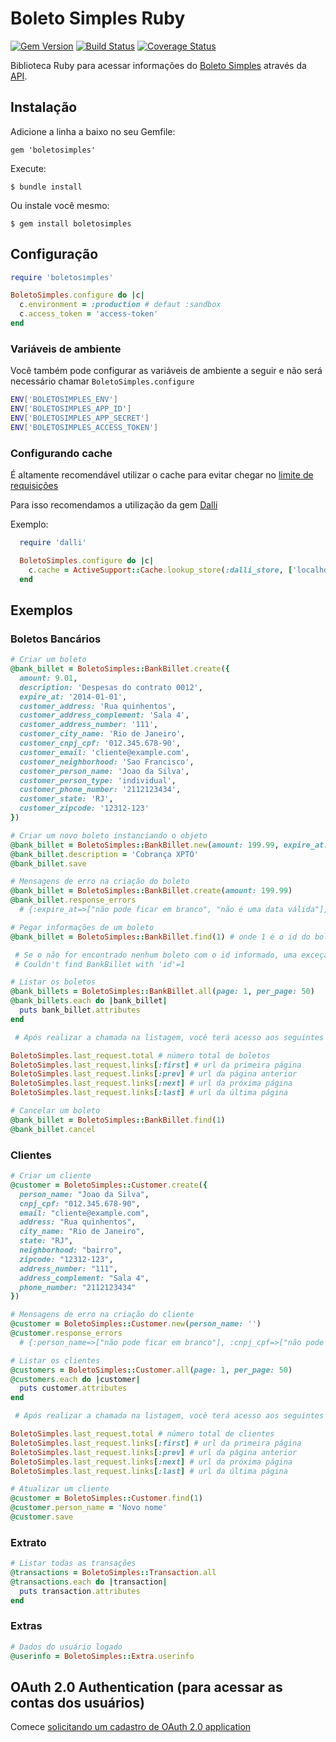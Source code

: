 # Boleto Simples Ruby

[![Gem Version](http://img.shields.io/gem/v/boletosimples.svg)][gem]
[![Build Status](http://img.shields.io/travis/BoletoSimples/boletosimples-ruby.svg)][travis]
[![Coverage Status](http://img.shields.io/coveralls/BoletoSimples/boletosimples-ruby.svg)][coveralls]

[gem]: https://rubygems.org/gems/boletosimples
[travis]: http://travis-ci.org/BoletoSimples/boletosimples-ruby
[coveralls]: https://coveralls.io/r/BoletoSimples/boletosimples-ruby

Biblioteca Ruby para acessar informações do [Boleto Simples](http://boletosimples.com.br) através da [API](http://api.boletosimples.com.br).

## Instalação

Adicione a linha a baixo no seu Gemfile:

    gem 'boletosimples'

Execute:

    $ bundle install

Ou instale você mesmo:

    $ gem install boletosimples

## Configuração

```ruby
require 'boletosimples'

BoletoSimples.configure do |c|
  c.environment = :production # defaut :sandbox
  c.access_token = 'access-token'
end
```

### Variáveis de ambiente

Você também pode configurar as variáveis de ambiente a seguir e não será necessário chamar `BoletoSimples.configure`

```bash
ENV['BOLETOSIMPLES_ENV']
ENV['BOLETOSIMPLES_APP_ID']
ENV['BOLETOSIMPLES_APP_SECRET']
ENV['BOLETOSIMPLES_ACCESS_TOKEN']
```

### Configurando cache

É altamente recomendável utilizar o cache para evitar chegar no [limite de requisições](http://api.boletosimples.com.br/#limite-de-requisicoes)

Para isso recomendamos a utilização da gem [Dalli](https://github.com/mperham/dalli)

Exemplo:

```ruby
  require 'dalli'

  BoletoSimples.configure do |c|
    c.cache = ActiveSupport::Cache.lookup_store(:dalli_store, ['localhost:11211'], namespace: 'boletosimples_client', compress: true)
  end
```

## Exemplos

### Boletos Bancários

```ruby
# Criar um boleto
@bank_billet = BoletoSimples::BankBillet.create({
  amount: 9.01,
  description: 'Despesas do contrato 0012',
  expire_at: '2014-01-01',
  customer_address: 'Rua quinhentos',
  customer_address_complement: 'Sala 4',
  customer_address_number: '111',
  customer_city_name: 'Rio de Janeiro',
  customer_cnpj_cpf: '012.345.678-90',
  customer_email: 'cliente@example.com',
  customer_neighborhood: 'Sao Francisco',
  customer_person_name: 'Joao da Silva',
  customer_person_type: 'individual',
  customer_phone_number: '2112123434',
  customer_state: 'RJ',
  customer_zipcode: '12312-123'
})

# Criar um novo boleto instanciando o objeto
@bank_billet = BoletoSimples::BankBillet.new(amount: 199.99, expire_at: '2020-01-01')
@bank_billet.description = 'Cobrança XPTO'
@bank_billet.save

# Mensagens de erro na criação do boleto
@bank_billet = BoletoSimples::BankBillet.create(amount: 199.99)
@bank_billet.response_errors
  # {:expire_at=>["não pode ficar em branco", "não é uma data válida"], :customer_person_name=>["não pode ficar em branco"], :customer_cnpj_cpf=>["não pode ficar em branco", "não é um CPNJ ou CPF válido"], :description=>["não pode ficar em branco"], :customer_zipcode=>["não pode ficar em branco"]

# Pegar informações de um boleto
@bank_billet = BoletoSimples::BankBillet.find(1) # onde 1 é o id do boleto.

 # Se o não for encontrado nenhum boleto com o id informado, uma exceção será levantada com a mensagem:
 # Couldn't find BankBillet with 'id'=1

# Listar os boletos
@bank_billets = BoletoSimples::BankBillet.all(page: 1, per_page: 50)
@bank_billets.each do |bank_billet|
  puts bank_billet.attributes
end

 # Após realizar a chamada na listagem, você terá acesso aos seguintes dados:

BoletoSimples.last_request.total # número total de boletos
BoletoSimples.last_request.links[:first] # url da primeira página
BoletoSimples.last_request.links[:prev] # url da página anterior
BoletoSimples.last_request.links[:next] # url da próxima página
BoletoSimples.last_request.links[:last] # url da última página

# Cancelar um boleto
@bank_billet = BoletoSimples::BankBillet.find(1)
@bank_billet.cancel

```

### Clientes

```ruby
# Criar um cliente
@customer = BoletoSimples::Customer.create({
  person_name: "Joao da Silva",
  cnpj_cpf: "012.345.678-90",
  email: "cliente@example.com",
  address: "Rua quinhentos",
  city_name: "Rio de Janeiro",
  state: "RJ",
  neighborhood: "bairro",
  zipcode: "12312-123",
  address_number: "111",
  address_complement: "Sala 4",
  phone_number: "2112123434"
})

# Mensagens de erro na criação do cliente
@customer = BoletoSimples::Customer.new(person_name: '')
@customer.response_errors
  # {:person_name=>["não pode ficar em branco"], :cnpj_cpf=>["não pode ficar em branco"], :zipcode=>["não pode ficar em branco"]}

# Listar os clientes
@customers = BoletoSimples::Customer.all(page: 1, per_page: 50)
@customers.each do |customer|
  puts customer.attributes
end

 # Após realizar a chamada na listagem, você terá acesso aos seguintes dados:

BoletoSimples.last_request.total # número total de clientes
BoletoSimples.last_request.links[:first] # url da primeira página
BoletoSimples.last_request.links[:prev] # url da página anterior
BoletoSimples.last_request.links[:next] # url da próxima página
BoletoSimples.last_request.links[:last] # url da última página

# Atualizar um cliente
@customer = BoletoSimples::Customer.find(1)
@customer.person_name = 'Novo nome'
@customer.save
```

### Extrato

```ruby
# Listar todas as transações
@transactions = BoletoSimples::Transaction.all
@transactions.each do |transaction|
  puts transaction.attributes
end
```

### Extras

```ruby
# Dados do usuário logado
@userinfo = BoletoSimples::Extra.userinfo
```

## OAuth 2.0 Authentication (para acessar as contas dos usuários)

Comece [solicitando um cadastro de OAuth 2.0 application](http://suporte.boletosimples.com.br)
